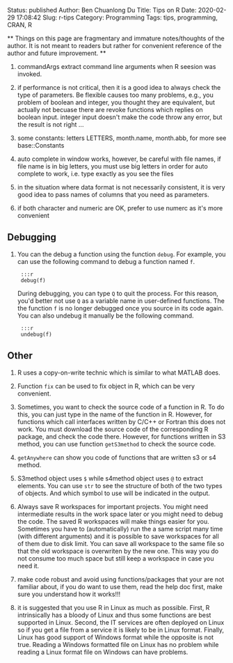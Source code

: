 Status: published
Author: Ben Chuanlong Du
Title: Tips on R
Date: 2020-02-29 17:08:42
Slug: r-tips
Category: Programming
Tags: tips, programming, CRAN, R

**
Things on this page are fragmentary and immature notes/thoughts of the author. 
It is not meant to readers but rather for convenient reference of the author and future improvement.
**

1. commandArgs extract command line arguments when R seesion was invoked. 
 
16. if performance is not critical, 
    then it is a good idea to always check the type of parameters. 
    Be flexible causes too many problems, 
    e.g., you problem of boolean and integer, 
    you thought they are equivalent, but actually not becuase there are revoke functions 
    which replies on boolean input. 
    integer input doesn't make the code throw any error, but the result is not right ...

17. some constants: letters LETTERS, month.name, month.abb, for more see base::Constants

18. auto complete in window works, 
    however, be careful with file names, if file name is in big letters, 
    you must use big letters in order for auto complete to work, i.e. type exactly as you see the files 

21. in the situation where data format is not necessarily consistent, 
    it is very good idea to pass names of columns that you need as parameters.

24. if both character and numeric are OK, prefer to use numerc as it's more convenient


## Debugging

1. You can the debug a function using the function `debug`. 
    For example, 
    you can use the following command to debug a function named `f`.

        :::r
        debug(f)

    During debugging,
    you can type `Q` to quit the process.
    For this reason, 
    you'd better not use `Q` as a variable name in user-defined functions.
    The the function `f` is no longer debugged once you source in its code again.
    You can also undebug it manually be the following command.

        :::r
        undebug(f)

## Other

1. R uses a copy-on-write technic which is similar to what MATLAB does.

2. Function `fix` can be used to fix object in R, 
    which can be very convenient.

25. Sometimes, 
    you want to check the source code of a function in R. 
    To do this, 
    you can just type in the name of the function in R. 
    However, 
    for functions which call interfaces written by C/C++ or Fortran this does not work. 
    You must download the source code of the corresponding R package, 
    and check the code there. 
    However, 
    for functions written in S3 method, 
    you can use function `getS3method` to check the source code.

29. `getAnywhere` can show you code of functions that are written s3 or
    s4 method.

33. S3method object uses `$` while s4method object uses `@` to extract
    elements. You can use `str` to see the structure of both of the two
    types of objects. And which symbol to use will be indicated in the
    output.

1. Always save R workspaces for important projects. 
    You might need intermediate results in the work space later
    or you might need to debug the code.
    The saved R workspaces will make things easier for you.
    Sometimes you have to (automatically) run the a same script many time (with different arguments)
    and it is possible to save workspaces for all of them due to disk limit.
    You can save all workspace to the same file so that the old workspace is overwriten by the new one.
    This way you do not consume too much space but still keep a workspace in case you need it.

2. make code robust and avoid using functions/packages that your are not familiar about, 
    if you do want to use them, read the help doc first, make sure you understand how it works!!!

3. it is suggested that you use R in Linux as much as possible. 
    First, R intrinsically has a bloody of Linux and thus some functions are best supported in Linux.
    Second, the IT services are often deployed on Linux so if you get a file from a service it is likely to be in Linux format.
    Finally, Linux has good support of Windows format while the opposite is not true. 
    Reading a Windows formatted file on Linux has no problem while reading a Linux format file on Windows can have problems.
